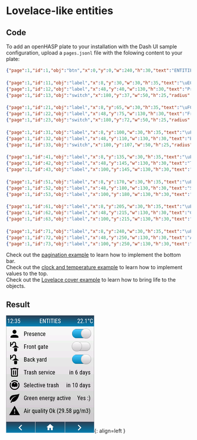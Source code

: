 
<h1>Lovelace-like entities</h1>

<h2>Code</h2>

To add an openHASP plate to your installation with the Dash UI sample configuration, upload a `pages.jsonl` file with the folowing content to your plate:

```json
{"page":1,"id":1,"obj":"btn","x":0,"y":0,"w":240,"h":30,"text":"ENTITIES","value_font":22,"bg_color":"#2C3E50","text_color":"#FFFFFF","radius":0,"border_side":0,"enabled":0}

{"page":1,"id":11,"obj":"label","x":8,"y":30,"w":30,"h":35,"text":"\uE004","align":1,"text_font":28,"text_color":"black"}
{"page":1,"id":12,"obj":"label","x":48,"y":40,"w":130,"h":30,"text":"Presence override","align":0,"text_font":16,"text_color":"black"}
{"page":1,"id":13,"obj":"switch","x":180,"y":37,"w":50,"h":25,"radius":25,"radius2":15}

{"page":1,"id":21,"obj":"label","x":8,"y":65,"w":30,"h":35,"text":"\uF054","align":1,"text_font":28,"text_color":"black"}
{"page":1,"id":22,"obj":"label","x":48,"y":75,"w":130,"h":30,"text":"Front gate","align":0,"text_font":16,"text_color":"black"}
{"page":1,"id":23,"obj":"switch","x":180,"y":72,"w":50,"h":25,"radius":25,"radius2":15}

{"page":1,"id":31,"obj":"label","x":8,"y":100,"w":30,"h":35,"text":"\uF054","align":1,"text_font":28,"text_color":"black"}
{"page":1,"id":32,"obj":"label","x":48,"y":110,"w":130,"h":30,"text":"Back yard","align":0,"text_font":16,"text_color":"black"}
{"page":1,"id":33,"obj":"switch","x":180,"y":107,"w":50,"h":25,"radius":25,"radius2":15}

{"page":1,"id":41,"obj":"label","x":8,"y":135,"w":30,"h":35,"text":"\uEA7A","align":1,"text_font":28,"text_color":"black"}
{"page":1,"id":42,"obj":"label","x":48,"y":145,"w":130,"h":30,"text":"Trash service","align":0,"text_font":16,"text_color":"black"}
{"page":1,"id":43,"obj":"label","x":100,"y":145,"w":130,"h":30,"text":"in 6 days","align":2,"text_color":"black"}

{"page":1,"id":51,"obj":"label","x":8,"y":170,"w":30,"h":35,"text":"\uE70D","align":1,"text_font":28,"text_color":"black"}
{"page":1,"id":52,"obj":"label","x":48,"y":180,"w":130,"h":30,"text":"Selective trash","align":0,"text_font":16,"text_color":"black"}
{"page":1,"id":53,"obj":"label","x":100,"y":180,"w":130,"h":30,"text":"in 10 days","align":2,"text_color":"black"}

{"page":1,"id":61,"obj":"label","x":8,"y":205,"w":30,"h":35,"text":"\uE32A","align":1,"text_font":28,"text_color":"black"}
{"page":1,"id":62,"obj":"label","x":48,"y":215,"w":130,"h":30,"text":"Green energy active","align":0,"text_font":16,"text_color":"black"}
{"page":1,"id":63,"obj":"label","x":100,"y":215,"w":130,"h":30,"text":"Yes :)","align":2,"text_color":"black"}

{"page":1,"id":71,"obj":"label","x":8,"y":240,"w":30,"h":35,"text":"\uE026","align":1,"text_font":28,"text_color":"black"}
{"page":1,"id":72,"obj":"label","x":48,"y":250,"w":130,"h":30,"text":"Air quality","align":0,"text_font":16,"text_color":"black"}
{"page":1,"id":73,"obj":"label","x":100,"y":250,"w":130,"h":30,"text":"OK (29.58 µg/m3)","align":2,"text_color":"black"}
```
Check out the [pagination example](../example-pagination) to learn how to implement the bottom bar.  
Check out the [clock and temperature example](../../home-assistant/sampl_conf#display-clock-and-temperature) to learn how to implement values to the top.  
Check out the [Lovelace cover example](../../home-assistant/sampl_conf#cover-like-in-lovelace) to learn how to bring life to the objects.  

<h2>Result</h2>

![Screenshot](../../assets/images/screenshots/demo_lovelace_entities.png){: align=left }

<div style="clear:both;"></div>
